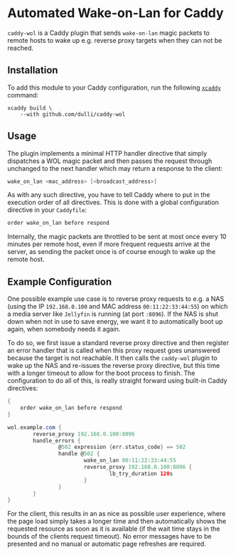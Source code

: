 # Automated Wake-on-Lan for Caddy

`caddy-wol` is a Caddy plugin that sends `wake-on-lan` magic packets to remote hosts to wake up e.g. reverse proxy targets when they can not be reached.

## Installation

To add this module to your Caddy configuration, run the following [`xcaddy`](https://caddyserver.com/docs/build#xcaddy) command:

```shell
xcaddy build \
    --with github.com/dulli/caddy-wol
```

## Usage

The plugin implements a minimal HTTP handler directive that simply dispatches a WOL magic packet and then passes the request through unchanged to the next handler which may return a response to the client:

```groovy
wake_on_lan <mac_address> [<broadcast_address>]
```

As with any such directive, you have to tell Caddy where to put in the execution order of all directives. This is done with a global configuration directive in your `Caddyfile`:

```groovy
order wake_on_lan before respond
```

Internally, the magic packets are throttled to be sent at most once every 10 minutes per remote host, even if more frequent requests arrive at the server, as sending the packet once is of course enough to wake up the remote host.

## Example Configuration

One possible example use case is to reverse proxy requests to e.g. a NAS (using the IP `192.168.0.100` and MAC address `00:11:22:33:44:55`) on which a media server like `Jellyfin` is running (at port `:8096`). If the NAS is shut down when not in use to save energy, we want it to automatically boot up again, when somebody needs it again.

To do so, we first issue a standard reverse proxy directive and then register an error handler that is called when this proxy request goes unanswered because the target is not reachable. It then calls the `caddy-wol` plugin to wake up the NAS and re-issues the reverse proxy directive, but this time with a longer timeout to allow for the boot process to finish. The configuration to do all of this, is really straight forward using built-in Caddy directives:

```groovy
{
    order wake_on_lan before respond
}

wol.example.com {
        reverse_proxy 192.168.0.100:8096
        handle_errors {
                @502 expression {err.status_code} == 502
                handle @502 {
                        wake_on_lan 00:11:22:33:44:55
                        reverse_proxy 192.168.0.100:8096 {
                                lb_try_duration 120s
                        }
                }
        }
}
```

For the client, this results in an as nice as possible user experience, where the page load simply takes a longer time and then automatically shows the requested resource as soon as it is available (if the wait time stays in the bounds of the clients request timeout). No error messages have to be presented and no manual or automatic page refreshes are required.
